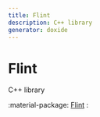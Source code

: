```yaml
---
title: Flint
description: C++ library
generator: doxide
---
```



# Flint

C++ library

:material-package: [Flint](Flint/index.md)
:   

